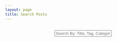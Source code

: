 ```yaml
---
layout: page
title: Search Posts
---
```


<!-- HTML elements for search -->
<div id="fs-frm" style="padding-top: 1em;">
    <center>
        <input style="text-align: center;" type="text" id="search-input" maxlength="100" placeholder="Search By: Title, Tag, Category, Date...">
    </center>
</div>

<ul id="results-container"></ul>

<!-- script pointing to jekyll-search.js -->
<script type="text/javascript" src="{{ "/assets/js/simple-jekyll-search.js" | prepend: site.baseurl }}"></script>
<script type="text/javascript" src="{{ "/assets/js/simple-jekyll-search.min.js" | prepend: site.baseurl }}"></script>

<!-- Generate posts list and count on search -->
<script type="text/javascript" src="{{ "/assets/js/search-posts.js" | prepend: site.baseurl }}"></script>